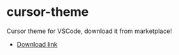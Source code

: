 # cursor-theme

Cursor theme for VSCode, download it from marketplace!

- [Download link](https://marketplace.visualstudio.com/items?itemName=ManitejaPratha.cursor-midnight-theme)
